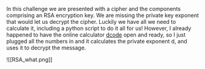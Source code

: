 In this challenge we are presented with a cipher and the components comprising an RSA encryption key. We are missing the private key exponent that would let us decrypt the cipher. Luckily we have all we need to calculate it, including a python script to do it all for us! However, I already happened to have the online calculator [dcode](https://dcode.fr) open and ready, so I just plugged all the numbers in and it calculates the private exponent d, and uses it to decrypt the message.

![[RSA_what.png]]
